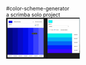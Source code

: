 #color-scheme-generator  
a scrimba solo project  
<img src="screenshot.jpg" alt="screenshot" width="200px">
